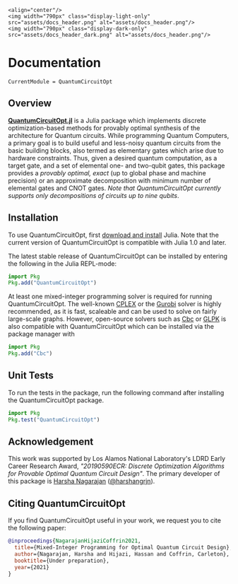 ```@raw html
<align="center"/>
<img width="790px" class="display-light-only" src="assets/docs_header.png" alt="assets/docs_header.png"/>
<img width="790px" class="display-dark-only" src="assets/docs_header_dark.png" alt="assets/docs_header.png"/>
```

# Documentation

```@meta
CurrentModule = QuantumCircuitOpt
```
## Overview
**[QuantumCircuitOpt.jl](https://github.com/harshangrjn/QuantumCircuitOpt.jl)** is a Julia package which implements discrete optimization-based methods for provably optimal synthesis of the architecture for Quantum circuits. While programming Quantum Computers, a primary goal is to build useful and less-noisy quantum circuits from the basic building blocks, also termed as elementary gates which arise due to hardware constraints. Thus, given a desired quantum computation, as a target gate, and a set of elemental one- and two-qubit gates, this package provides a _provably optimal, exact_ (up to global phase and machine precision) or an approximate decomposition with minimum number of elemental gates and CNOT gates. _Note that QuantumCircuitOpt currently supports only decompositions of circuits up to nine qubits_.

## Installation 
To use QuantumCircuitOpt, first [download and install](https://julialang.org/downloads/) Julia. Note that the current version of QuantumCircuitOpt is compatible with Julia 1.0 and later. 

The latest stable release of QuantumCircuitOpt can be installed by entering the following in the Julia REPL-mode:

```julia
import Pkg
Pkg.add("QuantumCircuitOpt")
```

At least one mixed-integer programming solver is required for running QuantumCircuitOpt. The well-known [CPLEX](https://github.com/jump-dev/CPLEX.jl) or the [Gurobi](https://github.com/jump-dev/Gurobi.jl) solver is highly recommended, as it is fast, scaleable and can be used to solve on fairly large-scale graphs. However, open-source solvers such as [Cbc](https://github.com/jump-dev/Cbc.jl) or [GLPK](https://github.com/jump-dev/GLPK.jl) is also compatible with QuantumCircuitOpt which can be installed via the package manager with

```julia
import Pkg
Pkg.add("Cbc")
```

## Unit Tests
To run the tests in the package, run the following command after installing the QuantumCircuitOpt package.

```julia
import Pkg
Pkg.test("QuantumCircuitOpt")
```

## Acknowledgement
This work was supported by Los Alamos National Laboratory's LDRD Early Career Research Award, *"20190590ECR: Discrete Optimization Algorithms for Provable Optimal Quantum Circuit Design"*. The primary developer of this package is [Harsha Nagarajan](http://harshanagarajan.com) ([@harshangrjn](https://github.com/harshangrjn)). 

## Citing QuantumCircuitOpt
If you find QuantumCircuitOpt useful in your work, we request you to cite the following paper: 
```bibtex
@inproceedings{NagarajanHijaziCoffrin2021,
  title={Mixed-Integer Programming for Optimal Quantum Circuit Design},
  author={Nagarajan, Harsha and Hijazi, Hassan and Coffrin, Carleton},
  booktitle={Under preparation},
  year={2021}
}
```